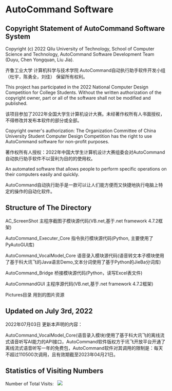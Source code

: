 # AutoCommand Software 
## Copyright Statement of AutoCommand Software System

Copyright (c) 2022 Qilu University of Technology, School of Computer Science and Technology, AutoCommand Software Development Team (Duyu, Chen Yongquan, Liu Jia).

齐鲁工业大学 计算机科学与技术学院 AutoCommand自动执行助手软件开发小组（杜宇，陈勇全，刘佳） 保留所有权利。

This project has participated in the 2022 National Computer Design Competition for College Students. Without the written authorization of the copyright owner, part or all of the software shall not be modified and published.

该项目参加了2022年全国大学生计算机设计大赛。未经著作权所有人书面授权，不得修改并发布本软件的部分或全部。

Copyright owner's authorization: The Organization Committee of China University Student Computer Design Competition has the right to use AutoCommand software for non-profit purposes.

著作权所有人授权：2022年中国大学生计算机设计大赛组委会对AutoCommand自动执行助手软件不以营利为目的的使用权。

An automated software that allows people to perform specific operations on their computers easily and quickly.

AutoCommand自动执行助手是一款可以让人们能方便而又快捷地执行电脑上特定的操作的自动化软件。

## Structure of The Directory

AC_ScreenShot 主程序截图子模块源代码(VB.net,基于.net framework 4.7.2框架)

AutoCommand_Executer_Core 指令执行模块源代码(Python, 主要使用了PyAutoGUI库)

AutoCommand_VocalModel_Core 语音录入模块源代码(语音转文本子模块使用了基于科大讯飞的Java语言Demo,文本分词使用了基于Python的JieBa分词库)

AutoCommand_Bridge 桥接模块源代码(Python，读写Excel表文件)

AutoCommandGUI 主程序源代码(VB.net,基于.net framework 4.7.2框架)

Pictures目录 用到的图片资源

## Updated on July 3rd, 2022

2022年07月03日 更新本声明的内容：

AutoCommand_VocalModel_Core(语音录入模块)使用了基于科大讯飞的离线流式语音听写AI能力的API接口，AutoCommand软件版权方于讯飞开放平台开通了离线流式语音听写一年的免费包，AutoCommand软件对其调用的限制是：每天不超过110500次调用，且有效期截至2023年04月21日。


## Statistics of Visiting Numbers
<div>Number of Total Visits: &nbsp; <img src="https://visitor-badge.glitch.me/badge?page_id=Duyu09_AutoCommand" /></div> 
